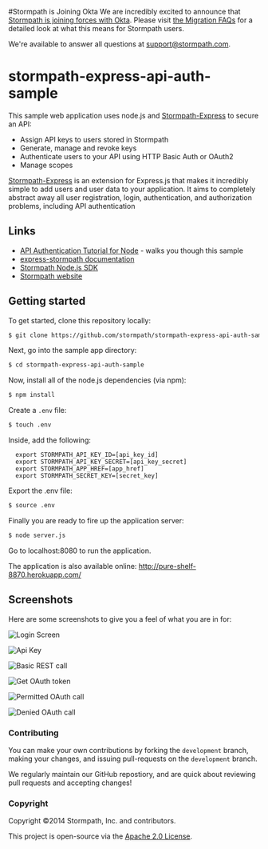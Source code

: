 #Stormpath is Joining Okta
We are incredibly excited to announce that [Stormpath is joining forces with Okta](https://stormpath.com/blog/stormpaths-new-path?utm_source=github&utm_medium=readme&utm-campaign=okta-announcement). Please visit [the Migration FAQs](https://stormpath.com/oktaplusstormpath?utm_source=github&utm_medium=readme&utm-campaign=okta-announcement) for a detailed look at what this means for Stormpath users.

We're available to answer all questions at [support@stormpath.com](mailto:support@stormpath.com).

# stormpath-express-api-auth-sample

This sample web application uses node.js and [Stormpath-Express](https://github.com/stormpath/stormpath-express) to secure an API:

+ Assign API keys to users stored in Stormpath 
+ Generate, manage and revoke keys
+ Authenticate users to your API using HTTP Basic Auth or OAuth2 
+ Manage scopes

[Stormpath-Express](https://github.com/stormpath/stormpath-express) is an extension for Express.js that makes it incredibly simple to add users and user data to your application. It aims to completely abstract away all user registration, login, authentication, and authorization problems, including API authentication

## Links
+ [API Authentication Tutorial for Node](https://stormpath.com/blog/express-sample-api-key-management/) - walks you though this sample
+ [express-stormpath documentation](http://docs.stormpath.com/nodejs/express/)
+ [Stormpath Node.js SDK](https://github.com/stormpath/stormpath-sdk-node)
+ [Stormpath website](http://stormpath.com/)

## Getting started

To get started, clone this repository locally:

```bash
$ git clone https://github.com/stormpath/stormpath-express-api-auth-sample
```
Next, go into the sample app directory:

```bash
$ cd stormpath-express-api-auth-sample
```

Now, install all of the node.js dependencies (via npm):
```bash
$ npm install
```

Create a `.env` file:
```bash
$ touch .env
```

Inside, add the following:
```
  export STORMPATH_API_KEY_ID=[api_key_id]
  export STORMPATH_API_KEY_SECRET=[api_key_secret]
  export STORMPATH_APP_HREF=[app_href]
  export STORMPATH_SECRET_KEY=[secret_key]
```
Export the .env file:
```bash
$ source .env
```

Finally you are ready to fire up the application server:
```bash
$ node server.js
```

Go to localhost:8080 to run the application.

The application is also available online: http://pure-shelf-8870.herokuapp.com/

## Screenshots

Here are some screenshots to give you a feel of what you are in for:

![Login Screen](https://github.com/stormpath/stormpath-express-api-auth-sample/raw/master/assets/loginscreen.png)

![Api Key](https://github.com/stormpath/stormpath-express-api-auth-sample/raw/master/assets/apikey.png)

![Basic REST call](https://github.com/stormpath/stormpath-express-api-auth-sample/raw/master/assets/basicrestcall.png)

![Get OAuth token](https://github.com/stormpath/stormpath-express-api-auth-sample/raw/master/assets/getoauthtoken.png)

![Permitted OAuth call](https://github.com/stormpath/stormpath-express-api-auth-sample/raw/master/assets/permittedoauth.png)

![Denied OAuth call](https://github.com/stormpath/stormpath-express-api-auth-sample/raw/master/assets/deniedoauth.png)


### Contributing 

You can make your own contributions by forking the <code>development</code> branch, making your changes, and issuing pull-requests on the <code>development</code> branch.

We regularly maintain our GitHub repostiory, and are quick about reviewing pull requests and accepting changes!

### Copyright ###

Copyright &copy;2014 Stormpath, Inc. and contributors.

This project is open-source via the [Apache 2.0 License](http://www.apache.org/licenses/LICENSE-2.0).

